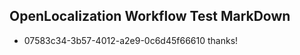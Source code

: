 ## OpenLocalization Workflow Test MarkDown
* 07583c34-3b57-4012-a2e9-0c6d45f66610 
thanks!<!--HONumber=Jul16_HO2-->